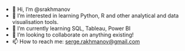 - 👋 Hi, I’m @srakhmanov
- 👀 I’m interested in learning Python, R  and other analytical and data visualisation tools.
- 🌱 I’m currently learning SQL, Tableau, Power BI
- 💞️ I’m looking to collaborate on anything existing!
- 📫 How to reach me: serge.rakhmanov@gmail.com

<!---
srakhmanov/srakhmanov is a ✨ special ✨ repository because its `README.md` (this file) appears on your GitHub profile.
You can click the Preview link to take a look at your changes.
--->
